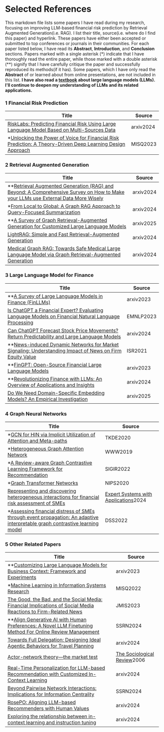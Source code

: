 # Selected References

This markdown file lists some papers I have read during my research, focusing on improving LLM-based financial risk prediction by Retrieval Augmented Generation(i.e. RAG). I list their title, source(i.e. where do I find this paper) and hyperlink. These papers have either been accepted or submitted to top conferences or journals in their communities. For each paper listed below, I have read its **Abstract**, **Introduction**, and **Conclusion** sections. Papers marked with a single asterisk (*) indicate that I have thoroughly read the entire paper, while those marked with a double asterisk (\*\*) signify that I have carefully critique the paper and successfully reproduced its methods(if it has). Some papers, which I have only read the **Abstract** of or learned about from online presentations, are not included in this list. **I have also read a [textbook](https://llmbook-zh.github.io/) about large language models (LLMs). I'll continue to deepen my understanding of LLMs and its related applications.**

### 1 Financial Risk Prediction

| Title                                                        | Source    |
| ------------------------------------------------------------ | --------- |
| [RiskLabs: Predicting Financial Risk Using Large Language Model Based on Multi-Sources Data](https://arxiv.org/pdf/2404.07452) | arxiv2024 |
| *[Unlocking the Power of Voice for Financial Risk Prediction: A Theory-Driven Deep Learning Design Approach](https://aisel.aisnet.org/misq/vol47/iss1/5/) | MISQ2023  |

### 2 Retrieval Augmented Generation

| Title                                                        | Source    |
| ------------------------------------------------------------ | --------- |
| **[Retrieval Augmented Generation (RAG) and Beyond: A Comprehensive Survey on How to Make your LLMs use External Data More Wisely](https://arxiv.org/abs/2409.14924) | arxiv2024 |
| *[From Local to Global: A Graph RAG Approach to Query-Focused Summarization](https://arxiv.org/abs/2404.16130) | arxiv2024 |
| **[A Survey of Graph Retrieval-Augmented Generation for Customized Large Language Models](https://arxiv.org/abs/2501.13958) | arxiv2025 |
| [LightRAG: Simple and Fast Retrieval-Augmented Generation](https://arxiv.org/abs/2410.05779) | arxiv2024 |
| [Medical Graph RAG: Towards Safe Medical Large Language Model via Graph Retrieval-Augmented Generation](https://arxiv.org/abs/2408.04187) | arxiv2024 |

### 3 Large Language Model for Finance

| Title                                                        | Source    |
| ------------------------------------------------------------ | --------- |
| **[A Survey of Large Language Models in Finance (FinLLMs)](https://arxiv.org/pdf/2402.02315) | arxiv2023 |
| [Is ChatGPT a Financial Expert? Evaluating Language Models on Financial Natural Language Processing](https://arxiv.org/abs/2310.12664) | EMNLP2023 |
| [Can ChatGPT Forecast Stock Price Movements? Return Predictability and Large Language Models](https://arxiv.org/abs/2304.07619) | arxiv2024 |
| **[News-induced Dynamic Networks for Market Signaling: Understanding Impact of News on Firm Equity Value](https://pubsonline.informs.org/doi/10.1287/isre.2020.0969) | ISR2021   |
| **[FinGPT: Open-Source Financial Large Language Models](https://arxiv.org/abs/2306.06031) | arxiv2023 |
| **[Revolutionizing Finance with LLMs: An Overview of Applications and Insights](https://arxiv.org/abs/2401.11641) | arxiv2024 |
| [Do We Need Domain-Specific Embedding Models? An Empirical Investigation](https://arxiv.org/pdf/2409.18511) | arxiv2025 |

### 4 Graph Neural Networks

| Title                                                        | Source                                                       |
| ------------------------------------------------------------ | ------------------------------------------------------------ |
| *[GCN for HIN via Implicit Utilization of Attention and Meta-paths](https://arxiv.org/abs/2007.02643) | TKDE2020                                                     |
| *[Heterogeneous Graph Attention Network](https://arxiv.org/abs/1903.07293) | WWW2019                                                      |
| *[A Review-aware Graph Contrastive Learning Framework for Recommendation](https://arxiv.org/abs/2204.12063) | SIGIR2022                                                    |
| *[Graph Transformer Networks](https://arxiv.org/abs/1911.06455) | NIPS2020                                                     |
| [Representing and discovering heterogeneous interactions for financial risk assessment of SMEs](https://www.sciencedirect.com/science/article/pii/S0957417424001957) | [Expert Systems with Applications](https://www.sciencedirect.com/journal/expert-systems-with-applications)2024 |
| *[Assessing financial distress of SMEs through event propagation: An adaptive interpretable graph contrastive learning model](https://www.sciencedirect.com/science/article/pii/S0167923624000289) | DSS2022                                                      |

### 5 Other Related Papers

| Title                                                        | Source                                                       |
| ------------------------------------------------------------ | ------------------------------------------------------------ |
| **[Customizing Large Language Models for Business Context: Framework and Experiments](https://arxiv.org/abs/2312.10225) | arxiv2023                                                    |
| *[Machine Learning in Information Systems Research](https://aisel.aisnet.org/misq/vol46/iss1/4/) | MISQ2022                                                     |
| [The Good, the Bad, and the Social Media: Financial Implications of Social Media Reactions to Firm-Related News](https://www.tandfonline.com/doi/full/10.1080/07421222.2022.2096547) | JMIS2023                                                     |
| **[Align Generative AI with Human Preferences: A Novel LLM Finetuning Method For Online Review Management](https://papers.ssrn.com/sol3/papers.cfm?abstract_id=4958220) | SSRN2024                                                     |
| [Towards Full Delegation: Designing Ideal Agentic Behaviors for Travel Planning](https://arxiv.org/abs/2411.13904) | arxiv2024                                                    |
| [Actor-network theory—the market test](https://onlinelibrary.wiley.com/doi/abs/10.1111/j.1467-954X.1999.tb03488.x) | [The Sociological Review](https://onlinelibrary.wiley.com/journal/1467954x)2006 |
| [Real-Time Personalization for LLM-based Recommendation with Customized In-Context Learning](https://arxiv.org/abs/2410.23136) | arxiv2024                                                    |
| [Beyond Pairwise Network Interactions: Implications for Information Centrality](https://papers.ssrn.com/sol3/papers.cfm?abstract_id=4708802) | SSRN2024                                                     |
| [RosePO: Aligning LLM-based Recommenders with Human Values](https://arxiv.org/abs/2410.12519) | arxiv2024                                                    |
| [Exploring the relationship between in-context learning and instruction tuning](https://arxiv.org/abs/2311.10367) | arxiv2024                                                    |

